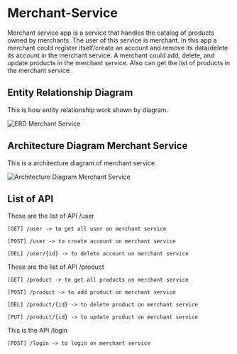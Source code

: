 # Merchant-Service
Merchant service app is a service that handles the catalog of products owned by merchants. The user of this service is merchant. In this app a merchant could register itself/create an account and remove its data/delete its account in the merchant service. A merchant could add, delete, and update products in the merchant service. Also can get the list of products in the merchant service.


## Entity Relationship Diagram
This is how entity relationship work shown by diagram.

![ERD Merchant Service](https://user-images.githubusercontent.com/97390732/193992313-800d63f4-e9b6-4585-8ee6-3b6a9d086d10.png)


## Architecture Diagram Merchant Service
This is a architecture diagram of merchant service.

![Architecture Diagram Merchant Service](https://user-images.githubusercontent.com/97390732/193992324-24f317ef-a574-4dbb-95cd-1fd6ece2d2e5.png)


## List of API

These are the list of API /user
```
[GET] /user -> to get all user on merchant service

[POST] /user -> to create account on merchant service

[DEL] /user/{id} -> to delete account on merchant service
```

These are the list of API /product
```
[GET] /product -> to get all products on merchant service

[POST] /product -> to add product on merchant service

[DEL] /product/{id} -> to delete product on merchant service

[PUT] /product/{id} -> to update product on merchant service
```

This is the API /login
```
[POST] /login -> to login on merchant service
```
